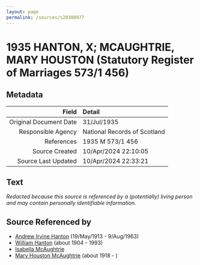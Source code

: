 ```yaml
---
layout: page
permalink: /sources/s20380977
---
```


# 1935 HANTON, X; MCAUGHTRIE, MARY HOUSTON (Statutory Register of Marriages 573/1 456)

## Metadata

Field | Detail
---:|:---
Original Document Date | 31/Jul/1935
Responsible Agency | National Records of Scotland
References | 1935 M 573/1 456
Source Created | 10/Apr/2024 22:10:05
Source Last Updated | 10/Apr/2024 22:33:21

## Text

_Redacted because this source is referenced by a (potentially) living person and may contain personally identifiable information._

## Source Referenced by

* [Andrew Irvine Hanton](../people/@53392578@-andrew-irvine-hanton-b1913-5-19-d1963-8-9.md) (19/May/1913 - 9/Aug/1963)
* [William Hanton](../people/@19187808@-william-hanton-b1904-d1993.md) (about 1904 - 1993)
* [Isabella McAughtrie](../people/@88003126@-isabella-mcaughtrie-b-d.md)
* [Mary Houston McAughtrie](../people/@54273056@-mary-houston-mcaughtrie-b1918-d.md) (about 1918 - )
